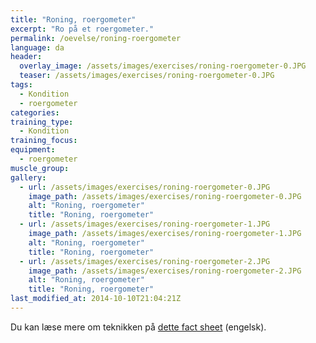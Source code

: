 ```yaml
---
title: "Roning, roergometer"
excerpt: "Ro på et roergometer."
permalink: /oevelse/roning-roergometer
language: da
header:
  overlay_image: /assets/images/exercises/roning-roergometer-0.JPG
  teaser: /assets/images/exercises/roning-roergometer-0.JPG
tags:
  - Kondition
  - roergometer
categories:
training_type: 
  - Kondition
training_focus: 
equipment:
  - roergometer
muscle_group:
gallery:
  - url: /assets/images/exercises/roning-roergometer-0.JPG
    image_path: /assets/images/exercises/roning-roergometer-0.JPG
    alt: "Roning, roergometer"
    title: "Roning, roergometer"
  - url: /assets/images/exercises/roning-roergometer-1.JPG
    image_path: /assets/images/exercises/roning-roergometer-1.JPG
    alt: "Roning, roergometer"
    title: "Roning, roergometer"
  - url: /assets/images/exercises/roning-roergometer-2.JPG
    image_path: /assets/images/exercises/roning-roergometer-2.JPG
    alt: "Roning, roergometer"
    title: "Roning, roergometer"
last_modified_at: 2014-10-10T21:04:21Z
---
```


Du kan læse mere om teknikken på [dette fact sheet](http://concept2.co.uk/assets/docs/factsheet2.pdf) (engelsk).
